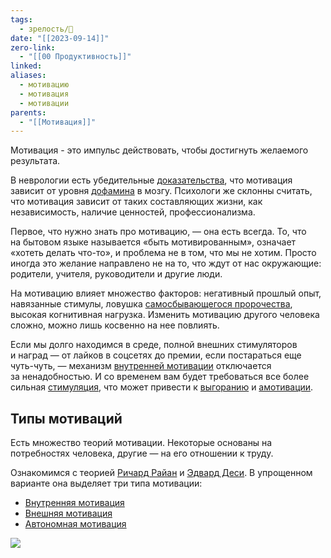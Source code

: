```yaml
---
tags:
  - зрелость/🌱
date: "[[2023-09-14]]"
zero-link:
  - "[[00 Продуктивность]]"
linked: 
aliases:
  - мотивацию
  - мотивация
  - мотивации
parents:
  - "[[Мотивация]]"
---
```

Мотивация - это импульс действовать, чтобы достигнуть желаемого результата.

В неврологии есть убедительные [доказательства](http://www.cell.com/neuron/abstract/S0896-6273(12)00941-5), что мотивация зависит от уровня [дофамина](Дофамин.md) в мозгу. Психологи же склонны считать, что мотивация зависит от таких составляющих жизни, как независимость, наличие ценностей, профессионализма.

Первое, что нужно знать про мотивацию, — она есть всегда. То, что на бытовом языке называется «быть мотивированным», означает «хотеть делать что-то», и проблема не в том, что мы не хотим. Просто иногда это желание направлено не на то, что ждут от нас окружающие: родители, учителя, руководители и другие люди.

На мотивацию влияет множество факторов: негативный прошлый опыт, навязанные стимулы, ловушка [самосбывающегося пророчества](Cамосбывающееся%20пророчество.md), высокая когнитивная нагрузка. Изменить мотивацию другого человека сложно, можно лишь косвенно на нее повлиять.

Если мы долго находимся в среде, полной внешних стимуляторов и наград — от лайков в соцсетях до премии, если постараться еще чуть-чуть, — механизм [внутренней мотивации](knowledge/productivity/other/Внутренняя%20мотивация.md) отключается за ненадобностью. И со временем вам будет требоваться все более сильная [стимуляция](_inbox/Стимуляция.md), что может привести к [выгоранию](Выгорание.md) и [амотивации](Амотивация.md).

## Типы мотиваций

Есть множество теорий мотивации. Некоторые основаны на потребностях человека, другие — на его отношении к труду.

Ознакомимся с теорией [Ричард Райан](Ричард%20Райан.md) и [Эдвард Деси](Эдвард%20Деси.md). В упрощенном варианте она выделяет три типа мотивации:
- [Внутренняя мотивация](Внутренняя%20мотивация.md)
- [Внешняя мотивация](Внешняя%20мотивация.md)
- [Автономная мотивация](Автономная%20мотивация.md)

![](Pasted%20image%2020230914144110.png)
